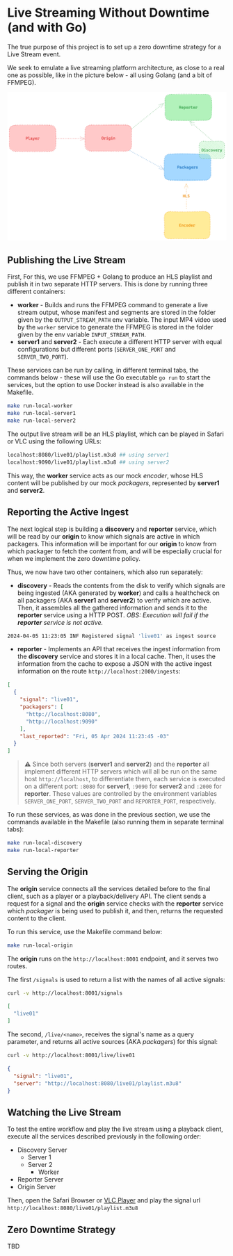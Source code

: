# Live Streaming Without Downtime (and with Go)

The true purpose of this project is to set up a zero downtime strategy for a Live Stream event.

We seek to emulate a live streaming platform architecture, as close to a real one as possible, like in the picture below - all using Golang (and a bit of FFMPEG).

![Live Streaming Architecture](assets/docs.png)

## Publishing the Live Stream

First, For this, we use FFMPEG + Golang to produce an HLS playlist and publish it in two separate HTTP servers. This is done by running three different containers:

- **worker** - Builds and runs the FFMPEG command to generate a live stream output, whose manifest and segments are stored in the folder given by the `OUTPUT_STREAM_PATH` env variable. The input MP4 video used by the `worker` service to generate the FFMPEG is stored in the folder given by the env variable `INPUT_STREAM_PATH`.
- **server1** and **server2** - Each execute a different HTTP server with equal configurations but different ports (`SERVER_ONE_PORT` and `SERVER_TWO_PORT`).

These services can be run by calling, in different terminal tabs, the commands below - these will use the Go executable `go run` to start the services, but the option to use Docker instead is also available in the Makefile.

```sh
make run-local-worker
make run-local-server1
make run-local-server2
```

The output live stream will be an HLS playlist, which can be played in Safari or VLC using the following URLs:

```sh
localhost:8080/live01/playlist.m3u8 ## using server1
localhost:9090/live01/playlist.m3u8 ## using server2
```

This way, the **worker** service acts as our mock *encoder*, whose HLS content will be published by our mock *packagers*, represented by **server1** and **server2**.

## Reporting the Active Ingest

The next logical step is building a **discovery** and **reporter** service, which will be read by our **origin** to know which signals are active in which packagers. This information will be important for our **origin** to know from which packager to fetch the content from, and will be especially crucial for when we implement the zero downtime policy.

Thus, we now have two other containers, which also run separately:

- **discovery** - Reads the contents from the disk to verify which signals are being ingested (AKA generated by **worker**) and calls a healthcheck on all packagers (AKA **server1** and **server2**) to verify which are active. Then, it assembles all the gathered information and sends it to the **reporter** service using a HTTP POST. *OBS: Execution will fail if the **reporter** service is not active.*

```sh
2024-04-05 11:23:05 INF Registered signal 'live01' as ingest source
```

- **reporter** - Implements an API that receives the ingest information from the **discovery** service and stores it in a local cache. Then, it uses the information from the cache to expose a JSON with the active ingest information on the route `http://localhost:2000/ingests`:

```json
[
  {
    "signal": "live01",
    "packagers": [
      "http://localhost:8080",
      "http://localhost:9090"
    ],
    "last_reported": "Fri, 05 Apr 2024 11:23:45 -03"
  }
]
```

> :warning: Since both servers (**server1** and **server2**) and the **reporter** all implement different HTTP servers which will all be run on the same host `http://localhost`, to differentiate them, each service is executed on a different port: `:8080` for **server1**, `:9090` for **server2** and `:2000` for **reporter**. These values are controlled by the environment variables `SERVER_ONE_PORT`, `SERVER_TWO_PORT` and `REPORTER_PORT`, respectively.

To run these services, as was done in the previous section, we use the commands available in the Makefile (also running them in separate terminal tabs):

```sh
make run-local-discovery
make run-local-reporter
```

## Serving the Origin

The **origin** service connects all the services detailed before to the final client, such as a player or a playback/delivery API. The client sends a request for a signal and the **origin** service checks with the **reporter** service which _packager_ is being used to publish it, and then, returns the requested content to the client. 

To run this service, use the Makefile command below:

```sh
make run-local-origin
```

The **origin** runs on the `http://localhost:8001` endpoint, and it serves two routes.

The first `/signals` is used to return a list with the names of all active signals:

```sh
curl -v http://localhost:8001/signals
```

```json
[
  "live01"
]
```

The second, `/live/<name>`, receives the signal's name as a query parameter, and returns all active sources (AKA _packagers_) for this signal:

```sh
curl -v http://localhost:8001/live/live01
```

```json
{
  "signal": "live01",
  "server": "http://localhost:8080/live01/playlist.m3u8"
}
```

## Watching the Live Stream

To test the entire workflow and play the live stream using a playback client, execute all the services described previously in the following order:

- Discovery Server
  - Server 1
  - Server 2
    - Worker
- Reporter Server
- Origin Server

Then, open the Safari Browser or [VLC Player](https://www.videolan.org/vlc/) and play the signal url `http://localhost:8080/live01/playlist.m3u8`

## Zero Downtime Strategy

TBD